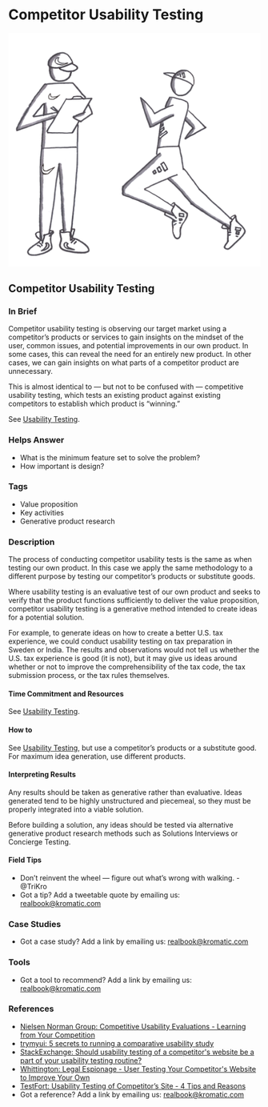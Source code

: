 # Competitor Usability Testing

![](../.gitbook/assets/illustration-competitor-usability-testing-real-startup-book.png)

## Competitor Usability Testing

### In Brief

Competitor usability testing is observing our target market using a competitor’s products or services to gain insights on the mindset of the user, common issues, and potential improvements in our own product. In some cases, this can reveal the need for an entirely new product. In other cases, we can gain insights on what parts of a competitor product are unnecessary.

This is almost identical to — but not to be confused with — competitive usability testing, which tests an existing product against existing competitors to establish which product is “winning.”

See [Usability Testing](../6-evaluative-product-experiment/usability-testing.md).

### Helps Answer

* What is the minimum feature set to solve the problem?
* How important is design?

### Tags

* Value proposition
* Key activities
* Generative product research

### Description

The process of conducting competitor usability tests is the same as when testing our own product. In this case we apply the same methodology to a different purpose by testing our competitor’s products or substitute goods.

Where usability testing is an evaluative test of our own product and seeks to verify that the product functions sufficiently to deliver the value proposition, competitor usability testing is a generative method intended to create ideas for a potential solution.

For example, to generate ideas on how to create a better U.S. tax experience, we could conduct usability testing on tax preparation in Sweden or India. The results and observations would not tell us whether the U.S. tax experience is good \(it is not\), but it may give us ideas around whether or not to improve the comprehensibility of the tax code, the tax submission process, or the tax rules themselves.

#### Time Commitment and Resources

See [Usability Testing](../6-evaluative-product-experiment/usability-testing.md).

#### How to

See [Usability Testing](../6-evaluative-product-experiment/usability-testing.md), but use a competitor’s products or a substitute good. For maximum idea generation, use different products.

#### Interpreting Results

Any results should be taken as generative rather than evaluative. Ideas generated tend to be highly unstructured and piecemeal, so they must be properly integrated into a viable solution.

Before building a solution, any ideas should be tested via alternative generative product research methods such as Solutions Interviews or Concierge Testing.

#### Field Tips

* Don’t reinvent the wheel — figure out what’s wrong with walking. - @TriKro
* Got a tip? Add a tweetable quote by emailing us: [realbook@kromatic.com](mailto:realbook@kromatic.com)

### Case Studies

* Got a case study? Add a link by emailing us: [realbook@kromatic.com](https://github.com/trikro/the-real-startup-book/tree/6a17bc36666863334ffdefad4f2a9abf3e12ce13/part5-generative_product_research/realbook@kromatic.com)

### Tools

* Got a tool to recommend? Add a link by emailing us: [realbook@kromatic.com](mailto:realbook@kromatic.com)

### References

* [Nielsen Norman Group: Competitive Usability Evaluations - Learning from Your Competition](https://www.nngroup.com/articles/competitive-usability-evaluations/)
* [trymyui: 5 secrets to running a comparative usability study](http://www.trymyui.com/blog/2015/04/02/5-secrets-for-comparative-usability-study/)
* [StackExchange: Should usability testing of a competitor's website be a part of your usability testing routine?](http://ux.stackexchange.com/questions/37982/should-usability-testing-of-a-competitors-website-be-a-part-of-your-usability-t)
* [Whittington: Legal Espionage - User Testing Your Competitor's Website to Improve Your Own](https://www.rickwhittington.com/blog/user-testing-your-competitors-website-to-improve-your-own/)
* [TestFort: Usability Testing of Competitor’s Site - 4 Tips and Reasons](https://testfort.com/articles/usability-testing-competitor’s-site-4-tips-and-reasons)
* Got a reference? Add a link by emailing us: [realbook@kromatic.com](https://github.com/trikro/the-real-startup-book/tree/6a17bc36666863334ffdefad4f2a9abf3e12ce13/part5-generative_product_research/realbook@kromatic.com)

